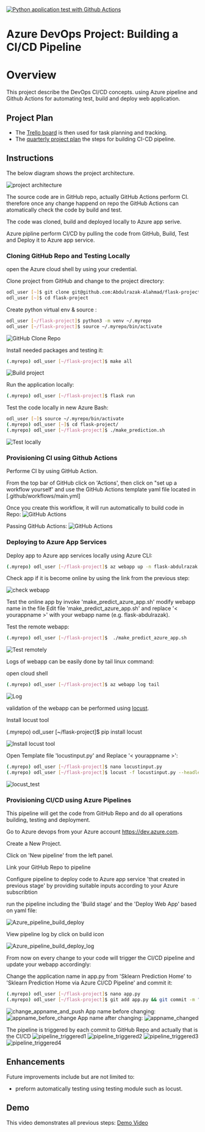 
[![Python application test with Github Actions](https://github.com/Frknkdrbyram/Azuredevops/actions/workflows/pythonapp1.yml/badge.svg)](https://github.com/Frknkdrbyram/Azuredevops/actions/workflows/pythonapp1.yml)

# Azure DevOps Project: Building a CI/CD Pipeline

# Overview

This project describe the DevOps CI/CD concepts. using Azure pipeline and Github Actions for automating test, build and deploy web application. 

## Project Plan


* The [Trello board](https://trello.com/invite/b/dMheLlKL/ATTIffbfa752cbe23c4496af31b4660e6ec242D8FC0B/weekly-plan) is then used for task planning and tracking.
* The [quarterly project plan](https://github.com/Frknkdrbyram/Azuredevops/blob/cef9de0f865f2cb6acc85bdf362db90137c38079/PLAN%20CI-CD.xlsx) the steps for building CI-CD pipeline.

## Instructions
The below diagram shows the project architecture.  

![project architecture](screenshot/1 "project architecture")

The source code are in GitHub repo, actually GitHub Actions perform CI. therefore once any change happend on repo the GitHub Actions can atomatically check the code by build and test.

The code was cloned, build and deployed locally to Azure app serive.

Azure pipline perform CI/CD by pulling the code from GitHub, Build, Test and Deploy it to Azure app service.

### Cloning GitHub Repo and Testing Locally

open the Azure cloud shell by using your credential.

Clone project from GitHub and change to the project directory:
```bash
odl_user [~]$ git clone git@github.com:Abdulrazak-Alahmad/flask-project.git
odl_user [~]$ cd flask-project
```

Create python virtual env & source :
```bash
odl_user [~/flask-project]$ python3 -m venv ~/.myrepo
odl_user [~/flask-project]$ source ~/.myrepo/bin/activate
```
![ GitHub Clone Repo](screenshot/github_clone.jpeg "Clone repo / GitHub Clone Repo")

Install needed packages and testing it:
```bash
(.myrepo) odl_user [~/flask-project]$ make all
```
![Build project](screenshot/make_all.jpeg "Build project")

Run the application locally:
```bash
(.myrepo) odl_user [~/flask-project]$ flask run
```

Test the code locally in new Azure Bash:
```bash
odl_user [~]$ source ~/.myrepo/bin/activate
(.myrepo) odl_user [~]$ cd flask-project/
(.myrepo) odl_user [~/flask-project]$ ./make_prediction.sh
```

![Test locally](screenshot/prediction.jpeg "Test locally")

### Provisioning CI using Github Actions
Performe CI by using GitHub Action.

From the top bar of GitHub click on 'Actions', then click on "set up a workflow yourself' and use the GitHub Actions template yaml file located in  [.github/workflows/main.yml]

Once you create this workflow, it will run automatically to build code in Repo:
![GitHub Actions](screenshot/run_action.jpeg "GitHub Actions")

Passing GitHub Actions:
![GitHub Actions](screenshot/passed_actions.jpeg "GitHub Actions")

### Deploying to Azure App Services
Deploy app to Azure app services locally using Azure CLI:
```bash
(.myrepo) odl_user [~/flask-project]$ az webapp up -n flask-abdulrazak --sku F1 --resource-group Azuredevops
```

Check app if it is become online by using the link from the previous step:

![check webapp](screenshot/Azure_running_webapp.jpeg "check webapp")

Test the online app by invoke 'make_predict_azure_app.sh'  modify webapp name in the file
Edit file 'make_predict_azure_app.sh' and replace '< yourappname >' with your webapp name (e.g. flask-abdulrazak).

Test the remote webapp:
```bash
(.myrepo) odl_user [~/flask-project]$  ./make_predict_azure_app.sh
```
![Test remotely](screenshot/remote_prediction.jpeg "Test remotely")

Logs of webapp can be easily done by tail linux command:

open cloud shell 

```bash
(.myrepo) odl_user [~/flask-project]$ az webapp log tail
```

![Log](screenshot/log.jpeg "Log")

validation of the webapp can be performed using [locust](https://locust.io).

Install locust tool 

(.myrepo) odl_user [~/flask-project]$ pip install locust

![Install locust tool](screenshot/locust_install.jpeg "Install locust tool")

Open Template file 'locustinput.py' and Replace '< yourappname >':
```bash
(.myrepo) odl_user [~/flask-project]$ nano locustinput.py
(.myrepo) odl_user [~/flask-project]$ locust -f locustinput.py --headless -u 10 -r 3 -t 10s
```

![locust_test](screenshot/locust_log.jpeg "locust_test")

### Provisioning CI/CD using Azure Pipelines

This pipeline will get the code from GitHub Repo and do all operations building, testing and deployment.

Go to Azure devops from your Azure account  https://dev.azure.com.

Create a New Project.

Click on 'New pipeline' from the left panel.

Link your GitHub Repo to pipeline

Configure pipeline to deploy code to Azure app service 'that created in previous stage' by providing suitable inputs according to your Azure subscribtion

run the pipeline including the 'Build stage' and the 'Deploy Web App' based on yaml file:

![Azure_pipeline_build_deploy](screenshot/Azure_pipeline_build_deploy.jpeg "Azure_pipeline_build_deploy")

View pipeline log by click on build icon

![Azure_pipeline_build_deploy_log](screenshot/Azure_pipeline_build_deploy_log.jpeg "Azure_pipeline_build_deploy_log")

From now on every change to your code will trigger the CI/CD pipeline and update your webapp accordingly:

Change the application name in app.py from 'Sklearn Prediction Home' to 'Sklearn Prediction Home via Azure CI/CD Pipeline' and commit it:
```bash
(.myrepo) odl_user [~/flask-project]$ nano app.py
(.myrepo) odl_user [~/flask-project]$ git add app.py && git commit -m "Change app name" && git push
```
![change_appname_and_push](screenshot/change_appname_and_push.jpeg "change_appname_and_push")
App name before changing:
![appname_before_change](screenshot/appname_before_change.jpeg "appname_before_change")
App name after changing:
![appname_changed](screenshot/appname_changed.jpeg "appname_changed")

The pipeline is triggered by each commit to GitHub Repo and actually that is the CI/CD
![pipeline_triggered1](screenshot/pipeline_triggered1.jpeg "pipeline_triggered1")
![pipeline_triggered2](screenshot/pipeline_triggered2.jpeg "pipeline_triggered2")
![pipeline_triggered3](screenshot/pipeline_triggered3.jpeg "pipeline_triggered3")
![pipeline_triggered4](screenshot/pipeline_triggered4.jpeg "pipeline_triggered4")


## Enhancements
Future improvements include but are not limited to:
* preform automatically testing using testing module such as locust.


## Demo

This video demonstrates all previous steps:
[Demo Video](https://www.youtube.com/watch?v=7WVkz0Brn0E)

